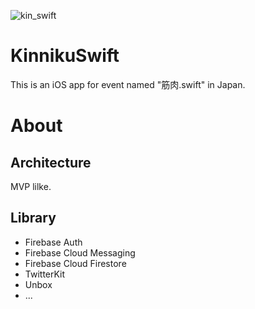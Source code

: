 ![kin_swift](https://user-images.githubusercontent.com/17683316/33333956-b4e18570-d4ab-11e7-9daa-2d64b5b8220e.png)

# KinnikuSwift

This is an iOS app for event named "筋肉.swift" in Japan.

# About

## Architecture

MVP lilke.

## Library

* Firebase Auth
* Firebase Cloud Messaging
* Firebase Cloud Firestore
* TwitterKit
* Unbox
* ...
